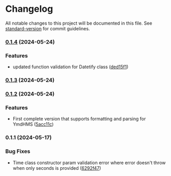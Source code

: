 # Changelog

All notable changes to this project will be documented in this file. See [standard-version](https://github.com/conventional-changelog/standard-version) for commit guidelines.

### [0.1.4](https://github.com/linguithe/datetify/compare/v0.1.3...v0.1.4) (2024-05-24)


### Features

* updated function validation for Datetify class ([ded15f1](https://github.com/linguithe/datetify/commit/ded15f13f4422eafd284cd56797c6a0ac9989ad9))

### [0.1.3](https://github.com/linguithe/datetify/compare/v0.1.2...v0.1.3) (2024-05-24)

### [0.1.2](https://github.com/linguithe/datetify/compare/v0.1.1...v0.1.2) (2024-05-24)


### Features

* First complete version that supports formatting and parsing for YmdHMS ([5acc11c](https://github.com/linguithe/datetify/commit/5acc11c6a980c3c3fbbaa5303b2a08852cbba960))

### 0.1.1 (2024-05-17)


### Bug Fixes

* Time class constructor param validation error where error doesn't throw when only seconds is provided ([6292f47](https://github.com/linguithe/datetify/commit/6292f47a503393d0b0b74fc90bb8c7fe8587a982))
